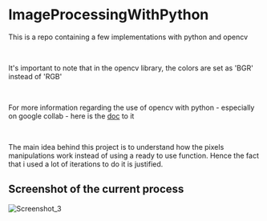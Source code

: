 
# ImageProcessingWithPython ##

<p>This is a repo containing a few implementations with python and opencv</p></br>

<p>It's important to note that in the opencv library, the colors are set as 'BGR' instead of 'RGB'</p></br>

<p>For more information regarding the use of opencv with python - especially on google collab - here is the <a href="https://colab.research.google.com/github/xn2333/OpenCV/blob/master/Image_Processing_in_Python_Final.ipynb#scrollTo=Tz7UAjxjfMuz">doc</a> to it </p>
</br>
<p> The main idea behind this project is to understand how the pixels manipulations work instead of using a ready to use function. Hence the fact that i used a lot of iterations to do it is justified.</p>

## Screenshot of the current process ##

![Screenshot_3](https://user-images.githubusercontent.com/56495954/129786572-c59d0c56-9678-4d6a-bd44-474b60c5e2d6.png)
